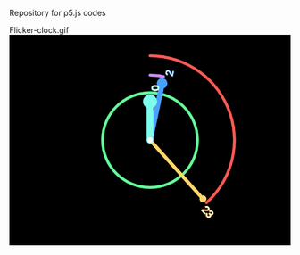 Repository for p5.js codes 

Flicker-clock.gif
![flicker-clock](https://github.com/TamilRavi214/p5_js_codes/blob/master/animated_gif/flicker_clock.gif) 
